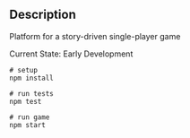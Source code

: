 ## Description

Platform for a story-driven single-player game

Current State: Early Development

```
# setup
npm install

# run tests
npm test

# run game
npm start
```